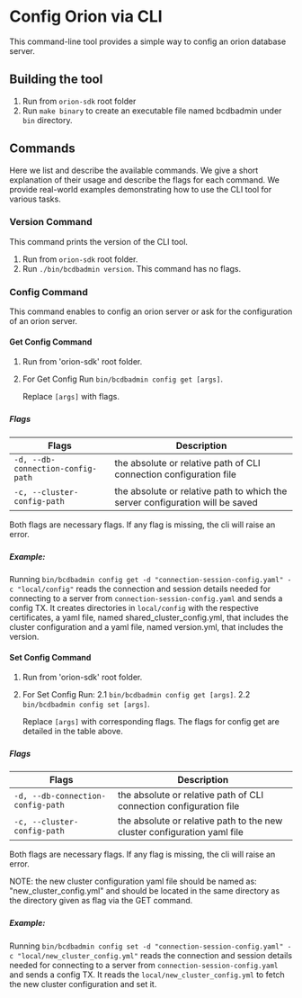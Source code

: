# Config Orion via CLI

This command-line tool provides a simple way to config an orion database server.

## Building the tool
1. Run from `orion-sdk` root folder
2. Run `make binary` to create an executable file named bcdbadmin under `bin` directory.

## Commands

Here we list and describe the available commands.
We give a short explanation of their usage and describe the flags for each command.
We provide real-world examples demonstrating how to use the CLI tool for various tasks.


### Version Command
This command prints the version of the CLI tool.
1. Run from `orion-sdk` root folder.
2. Run `./bin/bcdbadmin version`. This command has no flags.



### Config Command
This command enables to config an orion server or ask for the configuration of an orion server. 

#### Get Config Command
1. Run from 'orion-sdk' root folder.
2. For Get Config Run `bin/bcdbadmin config get [args]`.

   Replace `[args]` with flags.

###
##### Flags
| Flags                             | Description                                                                   |
|-----------------------------------|-------------------------------------------------------------------------------|
| `-d, --db-connection-config-path` | the absolute or relative path of CLI connection configuration file            |
| `-c, --cluster-config-path`       | the absolute or relative path to which the server configuration will be saved |

Both flags are necessary flags. If any flag is missing, the cli will raise an error.

###
##### Example:

Running 
`bin/bcdbadmin config get -d "connection-session-config.yaml" -c "local/config"`
reads the connection and session details needed for connecting to a server from `connection-session-config.yaml` and 
sends a config TX.
It creates directories in `local/config` with the respective certificates, a yaml file, named shared_cluster_config.yml, that includes the cluster configuration
and a yaml file, named version.yml, that includes the version.



#### Set Config Command
1. Run from 'orion-sdk' root folder.
2. For Set Config Run:
   2.1 `bin/bcdbadmin config get [args]`.
   2.2 `bin/bcdbadmin config set [args]`.

   Replace `[args]` with corresponding flags. The flags for config get are detailed in the table above.

###
##### Flags
| Flags                             | Description                                                              |
|-----------------------------------|--------------------------------------------------------------------------|
| `-d, --db-connection-config-path` | the absolute or relative path of CLI connection configuration file       |
| `-c, --cluster-config-path`       | the absolute or relative path to the new cluster configuration yaml file |

Both flags are necessary flags. If any flag is missing, the cli will raise an error.

NOTE: the new cluster configuration yaml file should be named as: "new_cluster_config.yml" and should be located in the same directory as the directory given as flag via the GET command.


###
##### Example:

Running 
`bin/bcdbadmin config set -d "connection-session-config.yaml" -c "local/new_cluster_config.yml"`
reads the connection and session details needed for connecting to a server from `connection-session-config.yaml` and 
sends a config TX.
It reads the `local/new_cluster_config.yml` to fetch the new cluster configuration and set it.
